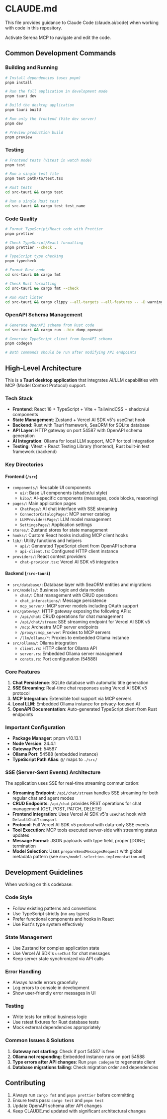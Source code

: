 # CLAUDE.md

This file provides guidance to Claude Code (claude.ai/code) when working with code in this repository.

Activate Serena MCP to navigate and edit the code.

## Common Development Commands

### Building and Running

```bash
# Install dependencies (uses pnpm)
pnpm install

# Run the full application in development mode
pnpm tauri dev

# Build the desktop application
pnpm tauri build

# Run only the frontend (Vite dev server)
pnpm dev

# Preview production build
pnpm preview
```

### Testing

```bash
# Frontend tests (Vitest in watch mode)
pnpm test

# Run a single test file
pnpm test path/to/test.tsx

# Rust tests
cd src-tauri && cargo test

# Run a single Rust test
cd src-tauri && cargo test test_name
```

### Code Quality

```bash
# Format TypeScript/React code with Prettier
pnpm prettier

# Check TypeScript/React formatting
pnpm prettier --check .

# TypeScript type checking
pnpm typecheck

# Format Rust code
cd src-tauri && cargo fmt

# Check Rust formatting
cd src-tauri && cargo fmt --check

# Run Rust linter
cd src-tauri && cargo clippy --all-targets --all-features -- -D warnings
```

### OpenAPI Schema Management

```bash
# Generate OpenAPI schema from Rust code
cd src-tauri && cargo run --bin dump_openapi

# Generate TypeScript client from OpenAPI schema
pnpm codegen

# Both commands should be run after modifying API endpoints
```

## High-Level Architecture

This is a **Tauri desktop application** that integrates AI/LLM capabilities with MCP (Model Context Protocol) support.

### Tech Stack

- **Frontend**: React 18 + TypeScript + Vite + TailwindCSS + shadcn/ui components
- **State Management**: Zustand + Vercel AI SDK v5's useChat hook
- **Backend**: Rust with Tauri framework, SeaORM for SQLite database
- **API Layer**: HTTP gateway on port 54587 with OpenAPI schema generation
- **AI Integration**: Ollama for local LLM support, MCP for tool integration
- **Testing**: Vitest + React Testing Library (frontend), Rust built-in test framework (backend)

### Key Directories

#### Frontend (`/src`)

- `components/`: Reusable UI components
  - `ui/`: Base UI components (shadcn/ui style)
  - `kibo/`: AI-specific components (messages, code blocks, reasoning)
- `pages/`: Main application pages
  - `ChatPage/`: AI chat interface with SSE streaming
  - `ConnectorCatalogPage/`: MCP server catalog
  - `LLMProvidersPage/`: LLM model management
  - `SettingsPage/`: Application settings
- `stores/`: Zustand stores for state management
- `hooks/`: Custom React hooks including MCP client hooks
- `lib/`: Utility functions and helpers
  - `api/`: Generated TypeScript client from OpenAPI schema
  - `api-client.ts`: Configured HTTP client instance
- `providers/`: React context providers
  - `chat-provider.tsx`: Vercel AI SDK v5 integration

#### Backend (`/src-tauri`)

- `src/database/`: Database layer with SeaORM entities and migrations
- `src/models/`: Business logic and data models
  - `chat/`: Chat management with CRUD operations
  - `chat_interactions/`: Message persistence
  - `mcp_server/`: MCP server models including OAuth support
- `src/gateway/`: HTTP gateway exposing the following APIs:
  - `/api/chat`: CRUD operations for chat management
  - `/api/chat/stream`: SSE streaming endpoint for Vercel AI SDK v5
  - `/mcp`: Archestra MCP server endpoints
  - `/proxy/:mcp_server`: Proxies to MCP servers
  - `/llm/ollama/*`: Proxies to embedded Ollama instance
- `src/ollama/`: Ollama integration
  - `client.rs`: HTTP client for Ollama API
  - `server.rs`: Embedded Ollama server management
  - `consts.rs`: Port configuration (54588)

### Core Features

1. **Chat Persistence**: SQLite database with automatic title generation
2. **SSE Streaming**: Real-time chat responses using Vercel AI SDK v5 protocol
3. **MCP Integration**: Extensible tool support via MCP servers
4. **Local LLM**: Embedded Ollama instance for privacy-focused AI
5. **OpenAPI Documentation**: Auto-generated TypeScript client from Rust endpoints

### Important Configuration

- **Package Manager**: pnpm v10.13.1
- **Node Version**: 24.4.1
- **Gateway Port**: 54587
- **Ollama Port**: 54588 (embedded instance)
- **TypeScript Path Alias**: `@/` maps to `./src/`

### SSE (Server-Sent Events) Architecture

The application uses SSE for real-time streaming communication:

- **Streaming Endpoint**: `/api/chat/stream` handles SSE streaming for both regular chat and agent modes
- **CRUD Endpoints**: `/api/chat` provides REST operations for chat management (GET, POST, PATCH, DELETE)
- **Frontend Integration**: Uses Vercel AI SDK v5's `useChat` hook with `DefaultChatTransport`
- **Protocol**: Full Vercel AI SDK v5 protocol with data-only SSE events
- **Tool Execution**: MCP tools executed server-side with streaming status updates
- **Message Format**: JSON payloads with type field, proper [DONE] termination
- **Model Selection**: Uses `prepareSendMessagesRequest` with global metadata pattern (see `docs/model-selection-implementation.md`)

## Development Guidelines

When working on this codebase:

### Code Style

- Follow existing patterns and conventions
- Use TypeScript strictly (no `any` types)
- Prefer functional components and hooks in React
- Use Rust's type system effectively

### State Management

- Use Zustand for complex application state
- Use Vercel AI SDK's `useChat` for chat messages
- Keep server state synchronized via API calls

### Error Handling

- Always handle errors gracefully
- Log errors to console in development
- Show user-friendly error messages in UI

### Testing

- Write tests for critical business logic
- Use rstest fixtures for Rust database tests
- Mock external dependencies appropriately

### Common Issues & Solutions

1. **Gateway not starting**: Check if port 54587 is free
2. **Ollama not responding**: Embedded instance runs on port 54588
3. **Type errors after API changes**: Run `pnpm codegen` to regenerate client
4. **Database migrations failing**: Check migration order and dependencies

## Contributing

1. Always run `cargo fmt` and `pnpm prettier` before committing
2. Ensure tests pass: `cargo test` and `pnpm test`
3. Update OpenAPI schema after API changes
4. Keep CLAUDE.md updated with significant architectural changes
